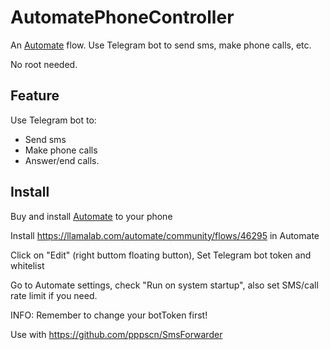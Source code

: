 # AutomatePhoneController

An [Automate](https://llamalab.com/automate/) flow. Use Telegram bot to send sms, make phone calls, etc.

No root needed.

## Feature

Use Telegram bot to:
- Send sms
- Make phone calls
- Answer/end calls.

## Install

Buy and install [Automate](https://llamalab.com/automate/) to your phone

Install https://llamalab.com/automate/community/flows/46295 in Automate

Click on "Edit" (right buttom floating button), Set Telegram bot token and whitelist

Go to Automate settings, check "Run on system startup", also set SMS/call rate limit if you need.

INFO: Remember to change your botToken first!

Use with https://github.com/pppscn/SmsForwarder
